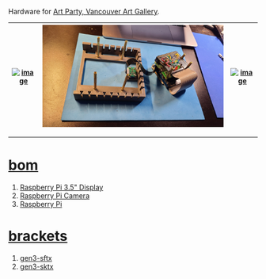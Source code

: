 Hardware for <a href="https://www.vanartgallery.bc.ca/events/may26artparty/">Art Party, Vancouver Art Gallery</a>.

| [![image](../images/may26.jpg)](#) | [![image](../images/may26-2.jpg)](#) | [![image](../images/may26-3.jpg)](#) |
| --- | --- | --- |

---

# [bom](../parts.md)

1. [Raspberry Pi 3.5" Display](../parts.md#raspberry-pi-35-display)
1. [Raspberry Pi Camera](../parts.md#raspberry-pi-camera)
1. [Raspberry Pi](../parts.md#raspberry-pi)

# [brackets](../brackets)

1. [gen3-sftx](../brackets/gen3-sftx/gen3-sftx.stl)
1. [gen3-sktx](../brackets/gen3-sktx/gen3-sktx.stl)

